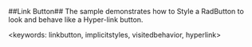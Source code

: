 ##Link Button##
The sample demonstrates how to Style a RadButton to look and behave like a Hyper-link button.

<keywords: linkbutton, implicitstyles, visitedbehavior, hyperlink>